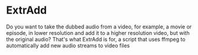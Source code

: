 # ExtrAdd
Do you want to take the dubbed audio from a video, for example, a movie or episode, in lower resolution and add it to a higher resolution video, but with the original audio? That's what ExtrAdd is for, a script that uses ffmpeg to automatically add new audio streams to video files
